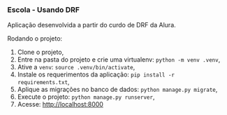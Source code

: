 ### Escola - Usando DRF

Aplicação desenvolvida a partir do curdo de DRF da Alura.

Rodando o projeto:

  1. Clone o projeto,
  1. Entre na pasta do projeto e crie uma virtualenv: ```python -m venv .venv```,
  1. Ative a ```venv```: ```source .venv/bin/activate```,
  1. Instale os requerimentos da aplicação: ```pip install -r requirements.txt```,
  1. Aplique as migrações no banco de dados: ```python manage.py migrate```,
  1. Execute o projeto: ```python manage.py runserver```,
  1. Acesse: [http://localhost:8000](http://localhost:8000)
